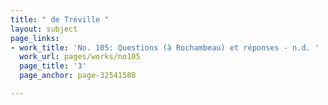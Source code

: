 ```yaml
---
title: " de Tréville "
layout: subject
page_links:
- work_title: 'No. 105: Questions (à Rochambeau) et réponses - n.d. '
  work_url: pages/works/no105
  page_title: '3'
  page_anchor: page-32541588

---
```

